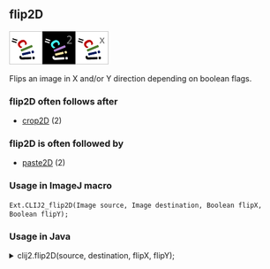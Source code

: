 ## flip2D
<img src="images/mini_clij1_logo.png"/><img src="images/mini_clij2_logo.png"/><img src="images/mini_clijx_logo.png"/>

Flips an image in X and/or Y direction depending on boolean flags.

### flip2D often follows after
* <a href="reference_crop2D">crop2D</a> (2)


### flip2D is often followed by
* <a href="reference_paste2D">paste2D</a> (2)


### Usage in ImageJ macro
```
Ext.CLIJ2_flip2D(Image source, Image destination, Boolean flipX, Boolean flipY);
```


### Usage in Java


<details>

<summary>
clij2.flip2D(source, destination, flipX, flipY);
</summary>
```
// init CLIJ and GPU
import net.haesleinhuepf.clij2.CLIJ2;
import net.haesleinhuepf.clij.clearcl.ClearCLBuffer;
CLIJ2 clij2 = CLIJ2.getInstance();

// get input parameters
ClearCLBuffer source = clij2.push(sourceImagePlus);
destination = clij2.create(source);
boolean flipX = true;
boolean flipY = false;
```

```
// Execute operation on GPU
clij2.flip2D(source, destination, flipX, flipY);
```

```
//show result
destinationImagePlus = clij2.pull(destination);
destinationImagePlus.show();

// cleanup memory on GPU
clij2.release(source);
clij2.release(destination);
```


</details>



### Usage in Matlab


<details>

<summary>
clij2.flip2D(source, destination, flipX, flipY);
</summary>
```
% init CLIJ and GPU
clij2 = init_clatlab();

% get input parameters
source = clij2.pushMat(source_matrix);
destination = clij2.create(source);
flipX = true;
flipY = false;
```

```
% Execute operation on GPU
clij2.flip2D(source, destination, flipX, flipY);
```

```
% show result
destination = clij2.pullMat(destination)

% cleanup memory on GPU
clij2.release(source);
clij2.release(destination);
```


</details>



### Usage in Icy


details>

<summary>
clij2.flip2D(source, destination, flipX, flipY);
</summary>
```
// init CLIJ and GPU
importClass(net.haesleinhuepf.clicy.CLICY);
importClass(Packages.icy.main.Icy);

clij2 = CLICY.getInstance();

// get input parameters
source_sequence = getSequence();source = clij2.pushSequence(source_sequence);
destination = clij2.create(source);
flipX = true;
flipY = false;
```

```
// Execute operation on GPU
clij2.flip2D(source, destination, flipX, flipY);
```

```
// show result
destination_sequence = clij2.pullSequence(destination)
Icy.addSequence(destination_sequence
// cleanup memory on GPU
clij2.release(source);
clij2.release(destination);
```


</details>





### Example notebooks
<a href="https://clij.github.io/clij2-docs/md/crop_and_paste"><img src="images/language_macro.png" height="20"/></a> [crop_and_paste](https://clij.github.io/clij2-docs/md/crop_and_paste)  




### Example scripts
<a href="https://github.com/clij/clij2-docs/blob/master/src/main/macro/crop_and_paste.ijm"><img src="images/language_macro.png" height="20"/></a> [crop_and_paste.ijm](https://github.com/clij/clij2-docs/blob/master/src/main/macro/crop_and_paste.ijm)  


[Back to CLIJ2 reference](https://clij.github.io/clij2-docs/reference)
[Back to CLIJ2 documentation](https://clij.github.io/clij2-docs)

[Imprint](https://clij.github.io/imprint)
